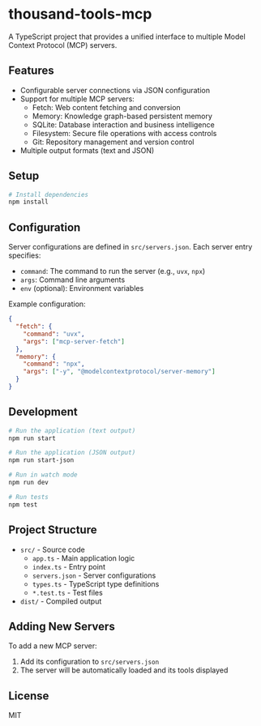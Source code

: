 # thousand-tools-mcp

A TypeScript project that provides a unified interface to multiple Model Context Protocol (MCP) servers.

## Features

- Configurable server connections via JSON configuration
- Support for multiple MCP servers:
  - Fetch: Web content fetching and conversion
  - Memory: Knowledge graph-based persistent memory
  - SQLite: Database interaction and business intelligence
  - Filesystem: Secure file operations with access controls
  - Git: Repository management and version control
- Multiple output formats (text and JSON)

## Setup

```bash
# Install dependencies
npm install
```

## Configuration

Server configurations are defined in `src/servers.json`. Each server entry specifies:
- `command`: The command to run the server (e.g., `uvx`, `npx`)
- `args`: Command line arguments
- `env` (optional): Environment variables

Example configuration:
```json
{
  "fetch": {
    "command": "uvx",
    "args": ["mcp-server-fetch"]
  },
  "memory": {
    "command": "npx",
    "args": ["-y", "@modelcontextprotocol/server-memory"]
  }
}
```

## Development

```bash
# Run the application (text output)
npm run start

# Run the application (JSON output)
npm run start-json

# Run in watch mode
npm run dev

# Run tests
npm test
```

## Project Structure

- `src/` - Source code
  - `app.ts` - Main application logic
  - `index.ts` - Entry point
  - `servers.json` - Server configurations
  - `types.ts` - TypeScript type definitions
  - `*.test.ts` - Test files
- `dist/` - Compiled output

## Adding New Servers

To add a new MCP server:

1. Add its configuration to `src/servers.json`
2. The server will be automatically loaded and its tools displayed

## License

MIT
